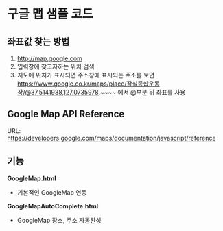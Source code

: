 # 구글 맵 샘플 코드

## 좌표값 찾는 방법
1. http://map.google.com
2. 입력창에 찾고자하는 위치 검색
3. 지도에 위치가 표시되면 주소창에 표시되는 주소를 보면 https://www.google.co.kr/maps/place/잠실종합운동장/@37.5141938,127.0735978,~~~~ 에서 @부분 뒤 좌표를 사용

## Google Map API Reference
URL: https://developers.google.com/maps/documentation/javascript/reference

## 기능
**GoogleMap.html**
- 기본적인 GoogleMap 연동

**GoogleMapAutoComplete.html**
- GoogleMap 장소, 주소 자동완성

